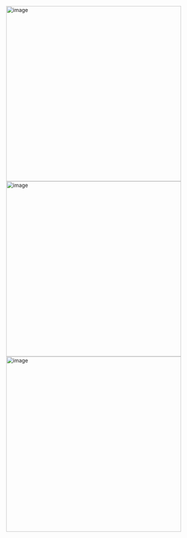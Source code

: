 

<img width="468" alt="image" src="https://github.com/user-attachments/assets/207cbac5-f9e7-4a3f-b5b3-6ea2283ba2d6" />\
<img width="468" alt="image" src="https://github.com/user-attachments/assets/6dda382f-45a6-4ae8-b4f5-da837abea19f" />\
<img width="468" alt="image" src="https://github.com/user-attachments/assets/cfd625af-ca4f-4c64-b8d8-ed39627a431a" />



